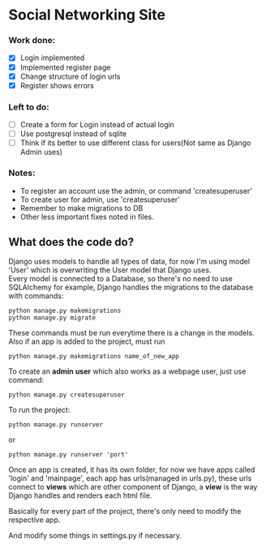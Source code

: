 # Social Networking Site

### Work done:

- [x] Login implemented
- [x] Implemented register page
- [x] Change structure of login urls
- [x] Register shows errors

### Left to do:

- [ ] Create a form for Login instead of actual login
- [ ] Use postgresql instead of sqlite
- [ ] Think if its better to use different class for users(Not same as Django Admin uses)
 
### Notes:

- To register an account use the admin, or command 'createsuperuser'
- To create user for admin, use 'createsuperuser'
- Remember to make migrations to DB
- Other less important fixes noted in files.

## What does the code do?
Django uses models to handle all types of data, for now I'm using model 'User' which is overwriting the User model that Django uses.<br>
Every model is connected to a Database, so there's no need to use SQLAlchemy for example, Django handles the migrations to the database with commands:
```
python manage.py makemigrations
python manage.py migrate
```
These commands must be run everytime there is a change in the models.
Also if an app is added to the project, must run
```
python manage.py makemigrations name_of_new_app
```

To create an __admin user__ which also works as a webpage user, just use command:
```
python manage.py createsuperuser
```

To run the project:
```
python manage.py runserver 
```
or
```
python manage.py runserver 'port'
```

Once an app is created, it has its own folder, for now we have apps called 'login' and 'mainpage', each app has urls(managed in urls.py), these urls connect to __views__ which are other component of Django, a __view__ is the way Django handles and renders each html file.

Basically for every part of the project, there's only need to modify the respective app.

And modify some things in settings.py if necessary.